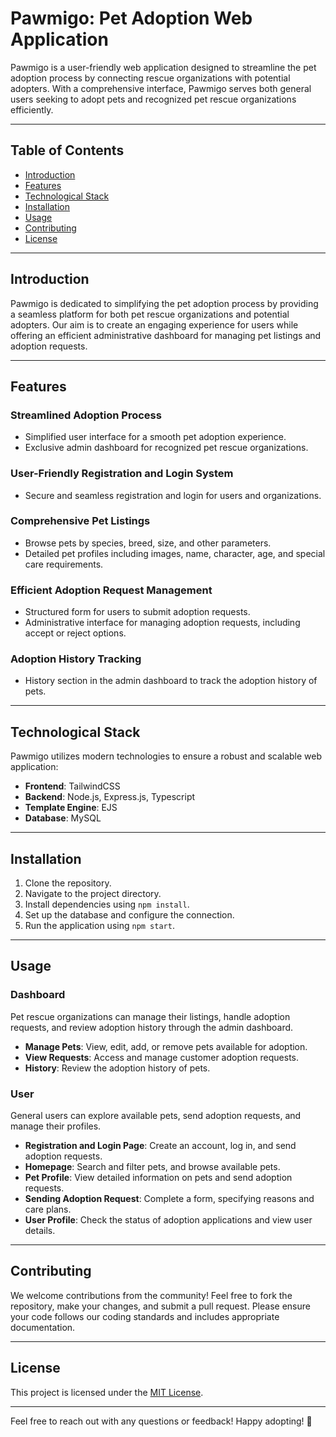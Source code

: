# Pawmigo: Pet Adoption Web Application

Pawmigo is a user-friendly web application designed to streamline the pet adoption process by connecting rescue organizations with potential adopters. With a comprehensive interface, Pawmigo serves both general users seeking to adopt pets and recognized pet rescue organizations efficiently.

---

## Table of Contents

- [Introduction](#introduction)
- [Features](#features)
- [Technological Stack](#technological-stack)
- [Installation](#installation)
- [Usage](#usage)
- [Contributing](#contributing)
- [License](#license)

---

## Introduction

Pawmigo is dedicated to simplifying the pet adoption process by providing a seamless platform for both pet rescue organizations and potential adopters. Our aim is to create an engaging experience for users while offering an efficient administrative dashboard for managing pet listings and adoption requests.

---

## Features

### Streamlined Adoption Process

- Simplified user interface for a smooth pet adoption experience.
- Exclusive admin dashboard for recognized pet rescue organizations.

### User-Friendly Registration and Login System

- Secure and seamless registration and login for users and organizations.

### Comprehensive Pet Listings

- Browse pets by species, breed, size, and other parameters.
- Detailed pet profiles including images, name, character, age, and special care requirements.

### Efficient Adoption Request Management

- Structured form for users to submit adoption requests.
- Administrative interface for managing adoption requests, including accept or reject options.

### Adoption History Tracking

- History section in the admin dashboard to track the adoption history of pets.

---

## Technological Stack

Pawmigo utilizes modern technologies to ensure a robust and scalable web application:

- **Frontend**: TailwindCSS
- **Backend**: Node.js, Express.js, Typescript
- **Template Engine**: EJS
- **Database**: MySQL

---

## Installation

1. Clone the repository.
2. Navigate to the project directory.
3. Install dependencies using `npm install`.
4. Set up the database and configure the connection.
5. Run the application using `npm start`.

---

## Usage

### Dashboard

Pet rescue organizations can manage their listings, handle adoption requests, and review adoption history through the admin dashboard.

- **Manage Pets**: View, edit, add, or remove pets available for adoption.
- **View Requests**: Access and manage customer adoption requests.
- **History**: Review the adoption history of pets.

### User

General users can explore available pets, send adoption requests, and manage their profiles.

- **Registration and Login Page**: Create an account, log in, and send adoption requests.
- **Homepage**: Search and filter pets, and browse available pets.
- **Pet Profile**: View detailed information on pets and send adoption requests.
- **Sending Adoption Request**: Complete a form, specifying reasons and care plans.
- **User Profile**: Check the status of adoption applications and view user details.

---

## Contributing

We welcome contributions from the community! Feel free to fork the repository, make your changes, and submit a pull request. Please ensure your code follows our coding standards and includes appropriate documentation.

---

## License

This project is licensed under the [MIT License](LICENSE).

---

Feel free to reach out with any questions or feedback! Happy adopting! 🐾
